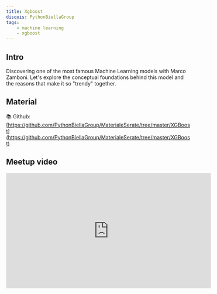 ```yaml
---
title: Xgboost
disquis: PythonBiellaGroup
tags:
    - machine learning
    - xgboost
---
```


## Intro

Discovering one of the most famous Machine Learning models with Marco Zamboni. Let's explore the conceptual foundations behind this model and the reasons that make it so "trendy" together.

## Material
📚 Github: [https://github.com/PythonBiellaGroup/MaterialeSerate/tree/master/XGBoost](https://github.com/PythonBiellaGroup/MaterialeSerate/tree/master/XGBoost)

## Meetup video
<iframe width="560" height="315" src="https://www.youtube.com/embed/S7Cr5RqgXiI" title="YouTube video player" frameborder="0" allow="accelerometer; autoplay; clipboard-write; encrypted-media; gyroscope; picture-in-picture; web-share" allowfullscreen></iframe>